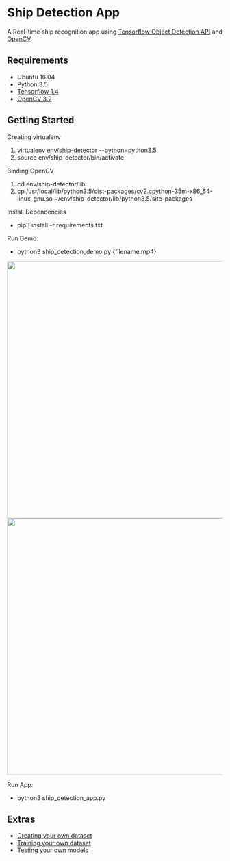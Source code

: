 # Ship Detection App

A Real-time ship recognition app using [Tensorflow Object Detection API](https://github.com/tensorflow/models/tree/master/research/object_detection) and [OpenCV](http://opencv.org/).


## Requirements

- Ubuntu 16.04
- Python 3.5
- [Tensorflow 1.4](http://yongyong-e.tistory.com/10)
- [OpenCV 3.2](http://yongyong-e.tistory.com/41)


## Getting Started

Creating virtualenv
1. virtualenv env/ship-detector --python=python3.5
2. source env/ship-detector/bin/activate

Binding OpenCV
1. cd env/ship-detector/lib
2. cp /usr/local/lib/python3.5/dist-packages/cv2.cpython-35m-x86_64-linux-gnu.so ~/env/ship-detector/lib/python3.5/site-packages

Install Dependencies
- pip3 install -r requirements.txt

Run Demo:
- python3 ship_detection_demo.py {filename.mp4}

<div align='center'>
  <img src='object_detection/g3doc/img/demo20171018_093153.gif' width='600px'>
</div>
<div align='center'>
  <img src='object_detection/g3doc/img/demo20171018_093059.gif' width='600px'>
</div>

Run App:
- python3 ship_detection_app.py


## Extras

- [Creating your own dataset](http://yongyong-e.tistory.com/31)
- [Training your own dataset](http://yongyong-e.tistory.com/32)
- [Testing your own models](http://yongyong-e.tistory.com/35)
